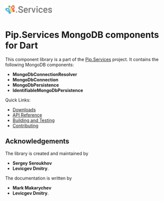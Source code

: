 # <img src="https://github.com/pip-services/pip-services/raw/master/design/Logo.png" alt="Pip.Services Logo" style="max-width:30%"> 
# Pip.Services MongoDB components for Dart

This component library is a part of the [Pip.Services](https://github.com/pip-services/pip-services) project.
It contains the following MongoDB components: 
 
 - **MongoDbConnectionResolver**
 - **MongoDbConnection**
 - **MongoDbPersistence**
 - **IdentifiableMongoDbPersistence**

Quick Links:

* [Downloads](https://github.com/pip-services3-dart/pip-services3-mongodb-dart/blob/master/doc/Downloads.md)
* [API Reference](https://pub.dev/documentation/pip_services3_mongodb/latest/pip_services3_mongodb/pip_services3_mongodb-library.html)
* [Building and Testing](https://github.com/pip-services3-dart/pip-services3-mongodb-dart/blob/master/doc/Development.md)
* [Contributing](https://github.com/pip-services3-dart/pip-services3-mongodb-dart/blob/master/doc/Development.md#contrib)

## Acknowledgements

The library is created and maintained by 
- **Sergey Seroukhov**
- **Levicgev Dmitry**.

The documentation is written by 
- **Mark Makarychev**
- **Levicgev Dmitry**.
